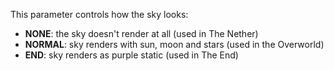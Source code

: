 This parameter controls how the sky looks:

- **NONE**: the sky doesn't render at all (used in The Nether)
- **NORMAL**: sky renders with sun, moon and stars (used in the Overworld)
- **END**: sky renders as purple static (used in The End)